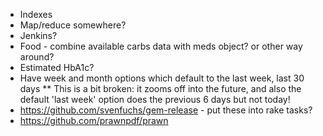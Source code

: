 * Indexes
* Map/reduce somewhere?
* Jenkins?
* Food - combine available carbs data with meds object? or other way around?
* Estimated HbA1c?
* Have week and month options which default to the last week, last 30 days
** This is a bit broken: it zooms off into the future, and also the default 'last week' option does the previous 6 days but not today!
* https://github.com/svenfuchs/gem-release - put these into rake tasks?
* https://github.com/prawnpdf/prawn

